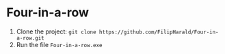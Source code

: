 # Four-in-a-row

1. Clone the project: `git clone https://github.com/FilipHarald/Four-in-a-row.git`
2. Run the file `Four-in-a-row.exe`
